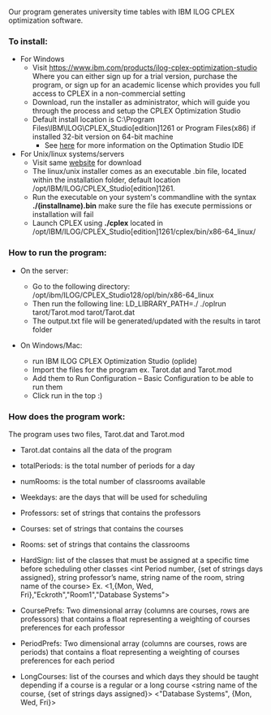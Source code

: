 Our program generates university time tables with IBM ILOG CPLEX optimization software.

### To install:
  * For Windows
    * Visit https://www.ibm.com/products/ilog-cplex-optimization-studio Where you can either sign up for a trial version, purchase the program, or sign up for an academic license which provides you full access to CPLEX in a non-commercial setting
    * Download, run the installer as administrator, which will guide you through the process and setup the CPLEX Optimization Studio
    * Default install location is C:\Program Files\IBM\ILOG\CPLEX_Studio[edition]1261 or Program Files(x86) if installed 32-bit version on 64-bit machine
      * See [here](https://www.ibm.com/support/knowledgecenter/SSSA5P_12.6.2/ilog.odms.studio.help/pdf/gsoplide.pdf?origURL=SSSA5P_12.6.2/ilog.odms.studio.help/Optimization_Studio/topics/PLUGINS_ROOT/ilog.odms.studio.help/pdf/gsoplide.pdf) for more information on the Optimation Studio IDE
  * For Unix/linux systems/servers
    * Visit same [website](https://www.ibm.com/products/ilog-cplex-optimization-studio) for download
     * The linux/unix installer comes as an executable .bin file, located within the installation folder, default location /opt/IBM/ILOG/CPLEX_Studio[edition]1261. 
     * Run the executable on your system's commandline with the syntax __./(installname).bin__ make sure the file has execute permissions or installation will fail
      * Launch CPLEX using __./cplex__ located in /opt/IBM/ILOG/CPLEX_Studio[edition]1261/cplex/bin/x86-64_linux/


### How to run the program:

  * On the server:
    * Go to the following directory: /opt/ibm/ILOG/CPLEX_Studio128/opl/bin/x86-64_linux 
    * Then run the following line: LD_LIBRARY_PATH=./ ./oplrun tarot/Tarot.mod tarot/Tarot.dat
    * The output.txt file will be generated/updated with the results in tarot folder


  * On Windows/Mac:
    * run IBM ILOG CPLEX Optimization Studio (oplide)
    * Import the files for the program ex. Tarot.dat and Tarot.mod
    * Add them to Run Configuration – Basic Configuration to be able to run them
    * Click run in the top :)



### How does the program work:
The program uses two files, Tarot.dat and Tarot.mod

* Tarot.dat contains all the data of the program 

 * totalPeriods: is the total number of periods for a day

 * numRooms: is the total number of classrooms available

 * Weekdays: are the days that will be used for scheduling

 * Professors: set of strings that contains the professors

 * Courses: set of strings that contains the courses

 * Rooms: set of strings that contains the classrooms

 * HardSign: list of the classes that must be assigned at a specific time before scheduling other classes
  <int Period number, {set of strings days assigned}, string professor’s name, string name of the room, string name of the course>
  Ex. <1,{Mon, Wed, Fri},"Eckroth","Room1","Database Systems">

 * CoursePrefs: Two dimensional array (columns are courses, rows are professors) that contains a float representing a weighting of courses preferences for each professor 
 * PeriodPrefs: Two dimensional array (columns are courses, rows are periods) that contains a float representing a weighting of courses preferences for each period

 * LongCourses: list of the courses and which days they should be taught depending if a course is a regular or a long course
  <string name of the course, {set of strings days assigned}> 
  <"Database Systems", {Mon, Wed, Fri}>

